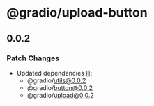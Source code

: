 # @gradio/upload-button

## 0.0.2

### Patch Changes

- Updated dependencies []:
  - @gradio/utils@0.0.2
  - @gradio/button@0.0.2
  - @gradio/upload@0.0.2

